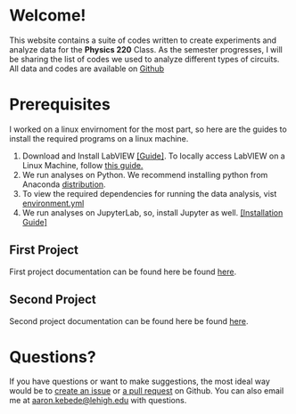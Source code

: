 

# Welcome!


This website contains a suite of codes written to create experiments and analyze data for the **Physics 220** Class. As the semester progresses, I will be sharing the list of codes we used to analyze different types of circuits. All data and codes are available on [Github](https://github.com/aaronkebede/PHY220)



# Prerequisites
I worked on a linux envirnoment for the most part, so here are the guides to install the required programs on a linux machine. 

1.  Download and Install LabVIEW [\[Guide\]](https://www.ni.com/en-us/support/downloads/software-products/download.labview.html#411240). To locally access LabVIEW on a Linux Machine, follow  [this guide.](https://220.kebede.org/labview)
2. We run analyses on Python. We recommend installing python from Anaconda [distribution](https://www.anaconda.com/products/individual).
3.  To view the required dependencies for running the data analysis, vist  [environment.yml](https://github.com/aaronkebede/PHY220/blob/main/environment.yml)
4.  We run analyses on JupyterLab, so, install Jupyter as well.  [[Installation Guide]](https://jupyterhub.readthedocs.io/en/stable/quickstart.html)

## First Project
First project documentation can be found here be found [here](https://220.kebede.org/project-one/).
## Second Project
Second project documentation can be found here be found [here](https://220.kebede.org/project-two/).

# Questions?
If you have questions or want to make suggestions, the most ideal way would be to [create an issue](https://github.com/aaronkebede/PHY220/issues/new/choose) or [a pull request](https://github.com/aaronkebede/PHY220/compare) on Github. You can also email me at aaron.kebede@lehigh.edu with questions.


